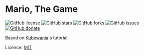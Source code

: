 # Mario, The Game

[![GitHub license](https://img.shields.io/github/license/clcmo/mario_game?style=for-the-badge)](https://github.com/clcmo/mario_game)
[![GitHub stars](https://img.shields.io/github/stars/clcmo/mario_game?style=for-the-badge)](https://github.com/clcmo/mario_game/stargazers)
[![GitHub forks](https://img.shields.io/github/forks/clcmo/mario_game?style=for-the-badge)](https://github.com/clcmo/mario_game/network)
[![GitHub issues](https://img.shields.io/github/issues/clcmo/mario_game?style=for-the-badge)](https://github.com/clcmo/mario_game/issues)
[![GitHub donate](https://img.shields.io/github/sponsors/clcmo?color=pink&style=for-the-badge)](https://github.com/sponsors/clcmo)

Based on [Kubowania](https://github.com/kubowania/mario)'s tutorial.

Licence: [MIT](LICENSE)
